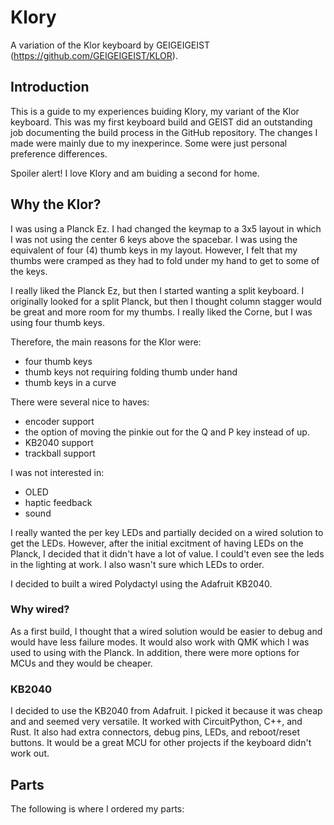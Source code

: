 # Klory
A variation of the Klor keyboard by GEIGEIGEIST (https://github.com/GEIGEIGEIST/KLOR).

## Introduction

This is a guide to my experiences buiding Klory, my variant of the Klor keyboard. This was my first keyboard build and GEIST did an outstanding job
documenting the build process in the GitHub repository. The changes I made were mainly due to my inexperince. Some were just personal preference 
differences.

Spoiler alert! I love Klory and am buiding a second for home.

## Why the Klor?

I was using a Planck Ez. I had changed the keymap to a 3x5 layout in which I was not using the center 6 keys above the spacebar. I was using the equivalent of four (4) thumb keys in my layout. However, I felt that my thumbs were cramped as they had to fold under my hand to get to some of the keys.

I really liked the Planck Ez, but then I started wanting a split keyboard. I originally looked for a split Planck, but then I thought column
stagger would be great and more room for my thumbs. I really liked the Corne, but I was using four thumb keys.

Therefore, the main reasons for the Klor were:
- four thumb keys
- thumb keys not requiring folding thumb under hand
- thumb keys in a curve

There were several nice to haves:
- encoder support
- the option of moving the pinkie out for the Q and P key instead of up.
- KB2040 support
- trackball support

I was not interested in:
- OLED
- haptic feedback
- sound

I really wanted the per key LEDs and partially decided on a wired solution to get the LEDs. However, after the initial excitment of having LEDs on the 
Planck, I decided that it didn't have a lot of value. I could't even see the leds in the lighting at work. I also wasn't sure which LEDs to order.

I decided to built a wired Polydactyl using the Adafruit KB2040.

### Why wired?

As a first build, I thought that a wired solution would be easier to debug and would have less failure modes. It would also work with QMK which I was used to using with the Planck. In addition, there were more options for MCUs and they would be cheaper.

### KB2040

I decided to use the KB2040 from Adafruit. I picked it because it was cheap and and seemed very versatile. It worked with CircuitPython, C++, and Rust. It also had extra connectors, debug pins, LEDs, and reboot/reset buttons. It would be a great MCU for other projects if the keyboard didn't work out.

## Parts

The following is where I ordered my parts:







